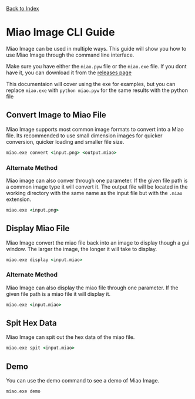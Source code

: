 [Back to Index](./README.md)
# Miao Image CLI Guide
Miao Image can be used in multiple ways. This guide will show you how to use Miao Image through the command line interface.

Make sure you have either the `miao.pyw` file or the `miao.exe` file. If you dont have it, you can download it from the [releases page](https://github.com/Daniel4-Scratch/miao-image/releases)

This documentaion will cover using the exe for examples, but you can replace `miao.exe` with `python miao.pyw` for the same results with the python file

## Convert Image to Miao File
Miao Image supports most common image formats to convert into a Miao file. Its recommended to use small dimension images for quicker conversion, quicker loading and smaller file size.
```bat
miao.exe convert <input.png> <output.miao>
```
### Alternate Method
Miao image can also conver through one parameter. If the given file path is a common image type it will convert it. The output file will be located in the working directory with the same name as the input file but with the `.miao` extension. 
```bat
miao.exe <input.png>
```

## Display Miao File
Miao Image convert the miao file back into an image to display though a gui window.
The larger the image, the longer it will take to display.
```bat
miao.exe display <input.miao>
```
### Alternate Method
Miao Image can also display the miao file through one parameter. If the given file path is a miao file it will display it.
```bat
miao.exe <input.miao>
```

## Spit Hex Data
Miao Image can spit out the hex data of the miao file.
```bat
miao.exe spit <input.miao>
```

## Demo
You can use the demo command to see a demo of Miao Image.
```bat
miao.exe demo
```